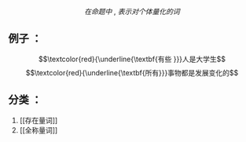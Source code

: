 $$\tag{量词}在命题中\ , \ 表示对个体量化的词$$
## 例子 ：
$$\textcolor{red}{\underline{\textbf{有些
}}}人是大学生$$
$$\textcolor{red}{\underline{\textbf{所有}}}事物都是发展变化的$$
## 分类 ：
1. [[存在量词]]
2. [[全称量词]]
